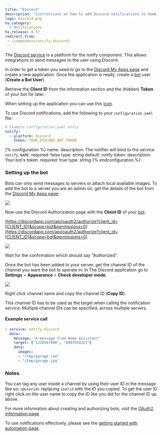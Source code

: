 ```yaml
---
title: "Discord"
description: "Instructions on how to add Discord notifications to Home Assistant."
logo: discord.png
ha_category:
  - Notifications
ha_release: 0.37
redirect_from:
 - /components/notify.discord/
---
```


The [Discord service](https://discordapp.com/) is a platform for the notify component. This allows integrations to send messages to the user using Discord.

In order to get a token you need to go to the [Discord My Apps page](https://discordapp.com/developers/applications/me) and create a new application. Once the application is ready, create a [bot](https://discordapp.com/developers/docs/topics/oauth2#bots) user (**Create a Bot User**).

Retrieve the **Client ID** from the information section and the (hidden) **Token** of your bot for later.

When setting up the application you can use this [icon](/images/favicon-192x192-full.png).

To use Discord notifications, add the following to your `configuration.yaml` file:

```yaml
# Example configuration.yaml entry
notify:
  - platform: discord
    token: YOUR_DISCORD_BOT_TOKEN
```

{% configuration %}
name:
  description: The notifier will bind to the service `notify.NAME`.
  required: false
  type: string
  default: notify
token:
  description: Your bot's token.
  required: true
  type: string
{% endconfiguration %}

### Setting up the bot

Bots can only send messages to servers or attach local available images. To add the bot to a server you are an admin on, get the details of the bot from the [Discord My Apps page](https://discordapp.com/developers/applications/me).

<p class='img'>
  <img src='{{site_root}}/images/screenshots/discord-bot.png' />
</p>

Now use the Discord Authorization page with the **Client ID** of your [bot](https://discordapp.com/developers/docs/topics/oauth2#bots).

[https://discordapp.com/api/oauth2/authorize?client_id=[CLIENT_ID]&scope=bot&permissions=0](https://discordapp.com/api/oauth2/authorize?client_id=[CLIENT_ID]&scope=bot&permissions=0)

<p class='img'>
  <img src='{{site_root}}/images/screenshots/discord-auth.png' />
</p>

Wait for the confirmation which should say "Authorized".

Once the bot has been added to your server, get the channel ID of the channel you want the bot to operate in. In The Discord application go to **Settings** > **Appearance** > **Check developer mode**.

<p class='img'>
  <img src='{{site_root}}/images/screenshots/discord-api.png' />
</p>

Right click channel name and copy the channel ID (**Copy ID**).

This channel ID has to be used as the target when calling the notification service. Multiple channel IDs can be specified, across multiple servers.

#### Example service call

```yaml
- service: notify.discord
  data:
    message: "A message from Home Assistant"
    target: ["1234567890", "0987654321"]
    data:
      images: 
      - "/tmp/garage_cam"
      - "/tmp/garage.jpg"
```

### Notes

You can tag any user inside a channel by using their user ID in the message like so: `<@userid>` replacing `userid` with the ID you copied. To get the user ID right click on the user name to copy the ID like you did for the channel ID up above.

For more information about creating and authorizing bots, visit the [OAuth2 information page](https://discordapp.com/developers/docs/topics/oauth2)

To use notifications effectively, please see the [getting started with automation page](/getting-started/automation/).
